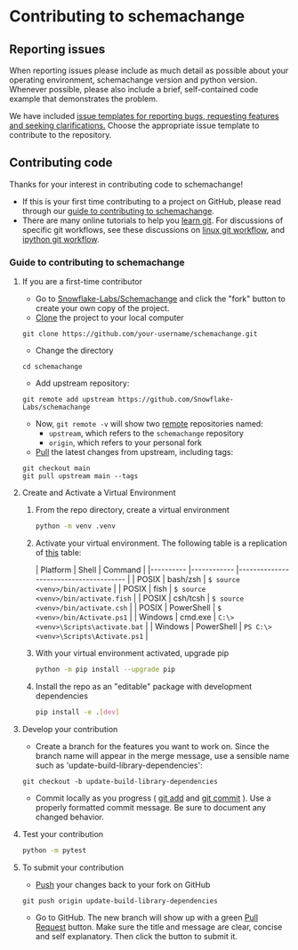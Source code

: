 # Contributing to schemachange

## Reporting issues

When reporting issues please include as much detail as possible about your
operating environment, schemachange version and python version. Whenever possible, please
also include a brief, self-contained code example that demonstrates the problem.

We have
included [issue templates for reporting bugs, requesting features and seeking clarifications.](https://github.com/Snowflake-Labs/schemachange/issues/new/choose)
Choose the appropriate issue template to contribute to the repository.

## Contributing code

Thanks for your interest in contributing code to schemachange!

+ If this is your first time contributing to a project on GitHub, please read through
  our [guide to contributing to schemachange](guide-to-contributing-to-schemachange).
+ There are many online tutorials to help you [learn git](https://try.github.io/). For discussions of specific git
  workflows, see these discussions
  on [linux git workflow](https://www.mail-archive.com/dri-devel@lists.sourceforge.net/msg39091.html),
  and [ipython git workflow](https://mail.python.org/pipermail/ipython-dev/2010-October/005632.html).

### Guide to contributing to schemachange

1. If you are a first-time contributor
    + Go to [Snowflake-Labs/Schemachange](https://github.com/Snowflake-Labs/schemachange) and click the "fork" button to
      create your own copy of the project.
    + [Clone](https://github.com/git-guides/git-clone) the project to your local computer

    ```shell
    git clone https://github.com/your-username/schemachange.git

    ```

    + Change the directory

    ```shell
    cd schemachange

    ```
    + Add upstream repository:

    ```shell
    git remote add upstream https://github.com/Snowflake-Labs/schemachange

    ```

    + Now, `git remote -v` will show two [remote](https://github.com/git-guides/git-remote) repositories named:
        + `upstream`, which refers to the `schemachange` repository
        + `origin`, which refers to your personal fork
    + [Pull](https://github.com/git-guides/git-pull) the latest changes from upstream, including tags:

    ```shell
    git checkout main
    git pull upstream main --tags

    ```

2. Create and Activate a Virtual Environment

    1. From the repo directory, create a virtual environment
       ```bash
       python -m venv .venv
       ```

    2. Activate your virtual environment. The following table is a replication
       of [this](https://docs.python.org/3/library/venv.html#how-venvs-work) table:

       | Platform 	| Shell      	| Command                               	|
                                   |----------	|------------	|---------------------------------------	|
       | POSIX    	| bash/zsh   	| `$ source <venv>/bin/activate`        	|
       | POSIX    	| fish       	| `$ source <venv>/bin/activate.fish`   	|
       | POSIX    	| csh/tcsh   	| `$ source <venv>/bin/activate.csh`    	|
       | POSIX    	| PowerShell 	| `$ <venv>/bin/Activate.ps1`           	|
       | Windows  	| cmd.exe    	| `C:\> <venv>\Scripts\activate.bat`    	|
       | Windows  	| PowerShell 	| `PS C:\> <venv>\Scripts\Activate.ps1` 	|

    3. With your virtual environment activated, upgrade pip
       ```bash
       python -m pip install --upgrade pip
       ```

    4. Install the repo as an "editable" package with development dependencies
       ```bash
       pip install -e .[dev]
       ```


3. Develop your contribution
    + Create a branch for the features you want to work on. Since the branch name will appear in the merge message, use
      a sensible name such as 'update-build-library-dependencies':

    ```shell
    git checkout -b update-build-library-dependencies
    ```

    + Commit locally as you progress ( [git add](https://github.com/git-guides/git-add)
      and [git commit](https://github.com/git-guides/git-commit) ). Use a properly formatted commit message. Be sure to
      document any changed behavior.

4. Test your contribution
   ```bash
   python -m pytest 
   ```

5. To submit your contribution
    + [Push](https://github.com/git-guides/git-push) your changes back to your fork on GitHub

    ```shell
    git push origin update-build-library-dependencies

    ```

    + Go to GitHub. The new branch will show up with a
      green [Pull Request](https://docs.github.com/en/pull-requests/collaborating-with-pull-requests/proposing-changes-to-your-work-with-pull-requests/about-pull-requests#initiating-the-pull-request)
      button. Make sure the title and message are clear, concise and self explanatory. Then click the button to submit
      it.
